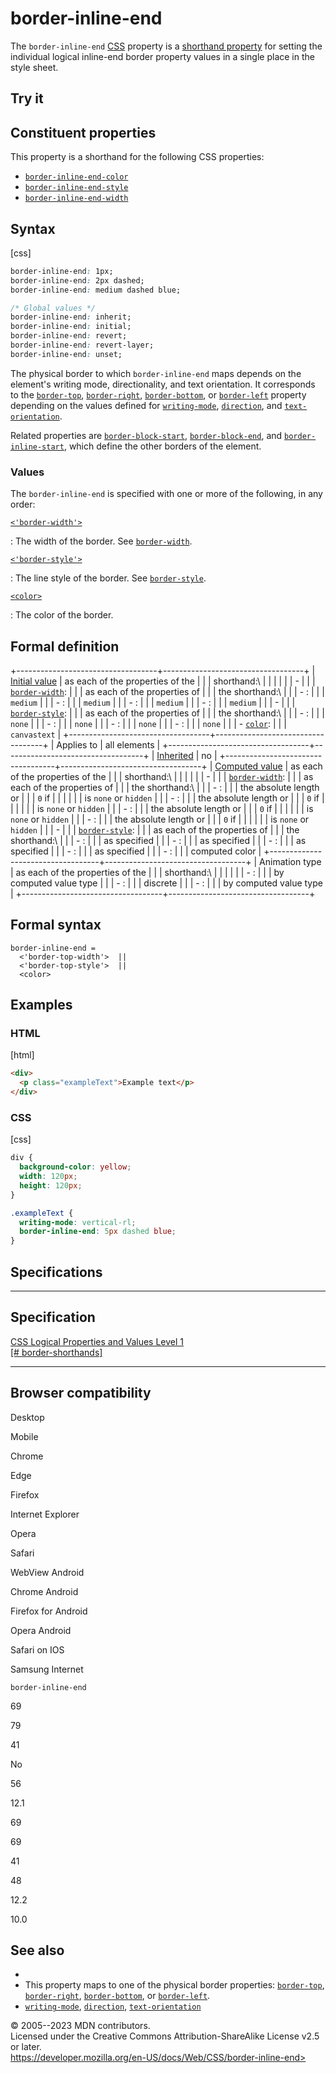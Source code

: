 border-inline-end
=================

The `border-inline-end`
[CSS](https://developer.mozilla.org/en-US/docs/Web/CSS) property is a
[shorthand property](shorthand_properties.md) for setting the individual
logical inline-end border property values in a single place in the style
sheet.

Try it
------

Constituent properties
----------------------

This property is a shorthand for the following CSS properties:

- [`border-inline-end-color`](border-inline-end-color.md)
- [`border-inline-end-style`](border-inline-end-style.md)
- [`border-inline-end-width`](border-inline-end-width.md)

Syntax
------

[css]

```css
border-inline-end: 1px;
border-inline-end: 2px dashed;
border-inline-end: medium dashed blue;

/* Global values */
border-inline-end: inherit;
border-inline-end: initial;
border-inline-end: revert;
border-inline-end: revert-layer;
border-inline-end: unset;
```

The physical border to which `border-inline-end` maps depends on the
element\'s writing mode, directionality, and text orientation. It
corresponds to the [`border-top`](border-top.md),
[`border-right`](border-right.md), [`border-bottom`](border-bottom.md), or
[`border-left`](border-left.md) property depending on the values defined
for [`writing-mode`](writing-mode.md), [`direction`](direction.md), and
[`text-orientation`](text-orientation.md).

Related properties are [`border-block-start`](border-block-start.md),
[`border-block-end`](border-block-end.md), and
[`border-inline-start`](border-inline-start.md), which define the other
borders of the element.

### Values

The `border-inline-end` is specified with one or more of the following,
in any order:

[`<'border-width'>`](#border-width)

:   The width of the border. See [`border-width`](border-width.md).

[`<'border-style'>`](#border-style)

:   The line style of the border. See [`border-style`](border-style.md).

[`<color>`](color_value.md)

:   The color of the border.

Formal definition
-----------------

+-----------------------------------+-----------------------------------+
| [Initial value](initial_value.md)    | as each of the properties of the  |
|                                   | shorthand:\                       |
|                                   |                                   |
|                                   | -                                 |
|                                   |   [`border-width`](border-width.md): |
|                                   |     as each of the properties of  |
|                                   |     the shorthand:\               |
|                                   |     -   [](border-top-width.md): |
|                                   |         `medium`                  |
|                                   |     -   [](border-right-width.md): |
|                                   |         `medium`                  |
|                                   |     -   [](border-bottom-width.md): |
|                                   |         `medium`                  |
|                                   |     -   [](border-left-width.md): |
|                                   |         `medium`                  |
|                                   | -                                 |
|                                   |   [`border-style`](border-style.md): |
|                                   |     as each of the properties of  |
|                                   |     the shorthand:\               |
|                                   |     -   [](border-top-style.md): |
|                                   |         `none`                    |
|                                   |     -   [](border-right-style.md): |
|                                   |         `none`                    |
|                                   |     -   [](border-bottom-style.md): |
|                                   |         `none`                    |
|                                   |     -   [](border-left-style.md): |
|                                   |         `none`                    |
|                                   | -   [`color`](_Resources/Markup%20And%20Styling/css/color.md):             |
|                                   |     `canvastext`                  |
+-----------------------------------+-----------------------------------+
| Applies to                        | all elements                      |
+-----------------------------------+-----------------------------------+
| [Inherited](inheritance.md)          | no                                |
+-----------------------------------+-----------------------------------+
| [Computed value](computed_value.md)  | as each of the properties of the  |
|                                   | shorthand:\                       |
|                                   |                                   |
|                                   | -                                 |
|                                   |   [`border-width`](border-width.md): |
|                                   |     as each of the properties of  |
|                                   |     the shorthand:\               |
|                                   |     -   [](border-bottom-width.md): |
|                                   |         the absolute length or    |
|                                   |         `0` if                    |
|                                   |         [](border-bottom-style.md) |
|                                   |         is `none` or `hidden`     |
|                                   |     -   [](border-left-width.md): |
|                                   |         the absolute length or    |
|                                   |         `0` if                    |
|                                   |         [](border-left-style.md) |
|                                   |         is `none` or `hidden`     |
|                                   |     -   [](border-right-width.md): |
|                                   |         the absolute length or    |
|                                   |         `0` if                    |
|                                   |         [](border-right-style.md) |
|                                   |         is `none` or `hidden`     |
|                                   |     -   [](border-top-width.md): |
|                                   |         the absolute length or    |
|                                   |         `0` if                    |
|                                   |         [](border-top-style.md) |
|                                   |         is `none` or `hidden`     |
|                                   | -                                 |
|                                   |   [`border-style`](border-style.md): |
|                                   |     as each of the properties of  |
|                                   |     the shorthand:\               |
|                                   |     -   [](border-bottom-style.md): |
|                                   |         as specified              |
|                                   |     -   [](border-left-style.md): |
|                                   |         as specified              |
|                                   |     -   [](border-right-style.md): |
|                                   |         as specified              |
|                                   |     -   [](border-top-style.md): |
|                                   |         as specified              |
|                                   | -   [](border-inline-end-color.md): |
|                                   |     computed color                |
+-----------------------------------+-----------------------------------+
| Animation type                    | as each of the properties of the  |
|                                   | shorthand:\                       |
|                                   |                                   |
|                                   | -   [](border-inline-end-color.md): |
|                                   |     by computed value type        |
|                                   | -   [](border-inline-end-style.md): |
|                                   |     discrete                      |
|                                   | -   [](border-inline-end-width.md): |
|                                   |     by computed value type        |
+-----------------------------------+-----------------------------------+

Formal syntax
-------------

```
border-inline-end = 
  <'border-top-width'>  ||
  <'border-top-style'>  ||
  <color>               
```

Examples
--------

### HTML

[html]

```html
<div>
  <p class="exampleText">Example text</p>
</div>
```

### CSS

[css]

```css
div {
  background-color: yellow;
  width: 120px;
  height: 120px;
}

.exampleText {
  writing-mode: vertical-rl;
  border-inline-end: 5px dashed blue;
}
```

Specifications
--------------

  --------------------------------------------------------------------------------------

Specification
  --------------------------------------------------------------------------------------

  [CSS Logical Properties and Values Level 1\
  [\#
  border-shorthands]](https://drafts.csswg.org/css-logical/#border-shorthands)

  --------------------------------------------------------------------------------------

Browser compatibility
---------------------

Desktop

Mobile

Chrome

Edge

Firefox

Internet Explorer

Opera

Safari

WebView Android

Chrome Android

Firefox for Android

Opera Android

Safari on IOS

Samsung Internet

`border-inline-end`

69

79

41

No

56

12.1

69

69

41

48

12.2

10.0

See also
--------

- [](css_logical_properties_and_values.md)
- This property maps to one of the physical border properties:
    [`border-top`](border-top.md), [`border-right`](border-right.md),
    [`border-bottom`](border-bottom.md), or [`border-left`](border-left.md).
- [`writing-mode`](writing-mode.md), [`direction`](direction.md),
    [`text-orientation`](text-orientation.md)

© 2005--2023 MDN contributors.\
Licensed under the Creative Commons Attribution-ShareAlike License v2.5
or later.\
https://developer.mozilla.org/en-US/docs/Web/CSS/border-inline-end>
